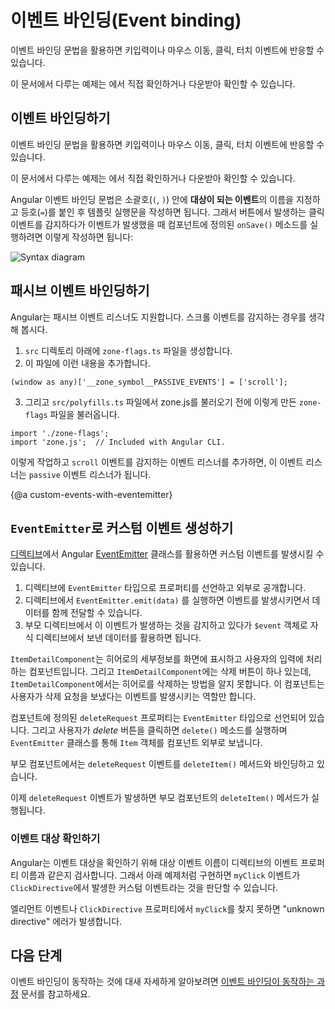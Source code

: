 <!--
# Event binding
-->
# 이벤트 바인딩(Event binding)

<!--
Event binding allows you to listen for and respond to user actions such as keystrokes, mouse movements, clicks, and touches.

<div class="alert is-helpful">

See the <live-example></live-example> for a working example containing the code snippets in this guide.

</div>
-->
이벤트 바인딩 문법을 활용하면 키입력이나 마우스 이동, 클릭, 터치 이벤트에 반응할 수 있습니다.

<div class="alert is-helpful">

이 문서에서 다루는 예제는 <live-example></live-example>에서 직접 확인하거나 다운받아 확인할 수 있습니다.

</div>


<!--
## Binding to events
-->
## 이벤트 바인딩하기

<!--
To bind to an event you use the Angular event binding syntax.
This syntax consists of a target event name within parentheses to the left of an equal sign, and a quoted template statement to the right.
In the following example, the target event name is `click` and the template statement is `onSave()`.

<code-example language="html" header="Event binding syntax">
&lt;button (click)="onSave()"&gt;Save&lt;/button&gt;
</code-example>

The event binding listens for the button's click events and calls the component's `onSave()` method whenever a click occurs.

<div class="lightbox">
  <img src='generated/images/guide/template-syntax/syntax-diagram.svg' alt="Syntax diagram">
</div>
-->
이벤트 바인딩 문법을 활용하면 키입력이나 마우스 이동, 클릭, 터치 이벤트에 반응할 수 있습니다.

<div class="alert is-helpful">

이 문서에서 다루는 예제는 <live-example></live-example>에서 직접 확인하거나 다운받아 확인할 수 있습니다.

</div>

Angular 이벤트 바인딩 문법은 소괄호(`(`, `)`) 안에 **대상이 되는 이벤트**의 이름을 지정하고 등호(`=`)를 붙인 후 템플릿 실행문을 작성하면 됩니다.
그래서 버튼에서 발생하는 클릭 이벤트를 감지하다가 이벤트가 발생했을 때 컴포넌트에 정의된 `onSave()` 메소드를 실행하려면 이렇게 작성하면 됩니다:

<div class="lightbox">
  <img src='generated/images/guide/template-syntax/syntax-diagram.svg' alt="Syntax diagram">
</div>


<!--
## Binding to passive events
-->
## 패시브 이벤트 바인딩하기

<!--
Angular also supports passive event listeners. For example, you can use the following steps to make a scroll event passive.

1. Create a file `zone-flags.ts` under `src` directory.
2. Add the following line into this file.

```
(window as any)['__zone_symbol__PASSIVE_EVENTS'] = ['scroll'];
```

3. In the `src/polyfills.ts` file, before importing zone.js, import the newly created `zone-flags`.

```
import './zone-flags';
import 'zone.js';  // Included with Angular CLI.
```

After those steps, if you add event listeners for the `scroll` event, the listeners will be `passive`.
-->
Angular는 패시브 이벤트 리스너도 지원합니다.
스크롤 이벤트를 감지하는 경우를 생각해 봅시다.

1. `src` 디렉토리 아래에 `zone-flags.ts` 파일을 생성합니다.
2. 이 파일에 이런 내용을 추가합니다.

```
(window as any)['__zone_symbol__PASSIVE_EVENTS'] = ['scroll'];
```

3. 그리고 `src/polyfills.ts` 파일에서 zone.js를 불러오기 전에 이렇게 만든 `zone-flags` 파일을 불러옵니다.

```
import './zone-flags';
import 'zone.js';  // Included with Angular CLI.
```

이렇게 작업하고 `scroll` 이벤트를 감지하는 이벤트 리스너를 추가하면, 이 이벤트 리스너는 `passive` 이벤트 리스너가 됩니다.


{@a custom-events-with-eventemitter}

<!--
## Custom events with `EventEmitter`
-->
## `EventEmitter`로 커스텀 이벤트 생성하기

<!--
[Directives](guide/built-in-directives) typically raise custom events with an Angular [EventEmitter](api/core/EventEmitter) as follows.

1. The directive creates an `EventEmitter` and exposes it as a property.
1. The directive then calls `EventEmitter.emit(data)` to emit an event, passing in message data, which can be anything.
1. Parent directives listen for the event by binding to this property and accessing the data through the `$event` object.

Consider an `ItemDetailComponent` that presents item information and responds to user actions.
Although the `ItemDetailComponent` has a delete button, it doesn't contain the functionality to delete the hero.
It can only raise an event reporting the user's delete request.


<code-example path="event-binding/src/app/item-detail/item-detail.component.html" header="src/app/item-detail/item-detail.component.html (template)" region="line-through"></code-example>

The component defines a `deleteRequest` property that returns an `EventEmitter`.
When the user clicks **Delete**, the component invokes the `delete()` method, telling the `EventEmitter` to emit an `Item` object.

<code-example path="event-binding/src/app/item-detail/item-detail.component.ts" header="src/app/item-detail/item-detail.component.ts (deleteRequest)" region="deleteRequest"></code-example>

The hosting parent component binds to the `deleteRequest` event of the `ItemDetailComponent` as follows.

<code-example path="event-binding/src/app/app.component.html" header="src/app/app.component.html (event-binding-to-component)" region="event-binding-to-component"></code-example>

When the `deleteRequest` event fires, Angular calls the parent component's `deleteItem()` method with the item.
-->
[디렉티브](guide/built-in-directives)에서 Angular [EventEmitter](api/core/EventEmitter) 클래스를 활용하면 커스텀 이벤트를 발생시킬 수 있습니다.

1. 디렉티브에 `EventEmitter` 타입으로 프로퍼티를 선언하고 외부로 공개합니다.
1. 디렉티브에서 `EventEmitter.emit(data)` 를 실행하면 이벤트를 발생시키면서 데이터를 함께 전달할 수 있습니다.
1. 부모 디렉티브에서 이 이벤트가 발생하는 것을 감지하고 있다가 `$event` 객체로 자식 디렉티브에서 보낸 데이터를 활용하면 됩니다.

`ItemDetailComponent`는 히어로의 세부정보를 화면에 표시하고 사용자의 입력에 처리하는 컴포넌트입니다.
그리고 `ItemDetailComponent`에는 삭제 버튼이 하나 있는데, `ItemDetailComponent`에서는 히어로를 삭제하는 방법을 알지 못합니다.
이 컴포넌트는 사용자가 삭제 요청을 보냈다는 이벤트를 발생시키는 역할만 합니다.


<code-example path="event-binding/src/app/item-detail/item-detail.component.html" header="src/app/item-detail/item-detail.component.html (템플릿)" region="line-through"></code-example>

컴포넌트에 정의된 `deleteRequest` 프로퍼티는 `EventEmitter` 타입으로 선언되어 있습니다.
그리고 사용자가 *delete* 버튼을 클릭하면 `delete()` 메소드를 실행하며 `EventEmitter` 클래스를 통해 `Item` 객체를 컴포넌트 외부로 보냅니다.

<code-example path="event-binding/src/app/item-detail/item-detail.component.ts" header="src/app/item-detail/item-detail.component.ts (deleteRequest())" region="deleteRequest"></code-example>

부모 컴포넌트에서는 `deleteRequest` 이벤트를 `deleteItem()` 메서드와 바인딩하고 있습니다.

<code-example path="event-binding/src/app/app.component.html" header="src/app/app.component.html (event-binding-to-component)" region="event-binding-to-component"></code-example>

이제 `deleteRequest` 이벤트가 발생하면 부모 컴포넌트의 `deleteItem()` 메서드가 실행됩니다.


<!--
### Determining an event target
-->
### 이벤트 대상 확인하기

<!--
To determine an event target, Angular checks if the name of the target event matches an event property of a known directive.
In the following example, Angular checks to see if `myClick` is an event on the custom `ClickDirective`.

<code-example path="event-binding/src/app/app.component.html" region="custom-directive" header="src/app/app.component.html"></code-example>

If the target event name, `myClick` fails to match an element event or an output property of `ClickDirective`, Angular reports an "unknown directive" error.
-->
Angular는 이벤트 대상을 확인하기 위해 대상 이벤트 이름이 디렉티브의 이벤트 프로퍼티 이름과 같은지 검사합니다.
그래서 아래 예제처럼 구현하면 `myClick` 이벤트가 `ClickDirective`에서 발생한 커스텀 이벤트라는 것을 판단할 수 있습니다.

<code-example path="event-binding/src/app/app.component.html" region="custom-directive" header="src/app/app.component.html"></code-example>

엘리먼트 이벤트나 `ClickDirective` 프로퍼티에서 `myClick`를 찾지 못하면 "unknown directive" 에러가 발생합니다.


<!--
## What's next
-->
## 다음 단계

<!--
For more information on how event binding works, see [How event binding works](guide/event-binding-concepts).
-->
이벤트 바인딩이 동작하는 것에 대새 자세하게 알아보려면 [이벤트 바인딩이 동작하는 과정](guide/event-binding-concepts) 문서를 참고하세요.